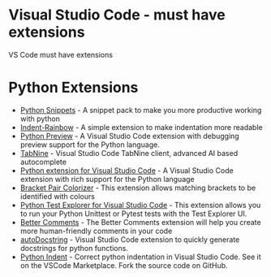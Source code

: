 # Visual Studio Code - must have extensions
VS Code must have extensions

# Python Extensions
   * [Python Snippets](https://marketplace.visualstudio.com/items?itemName=frhtylcn.pythonsnippets) - A snippet pack to make you more productive working with python
   * [Indent-Rainbow](https://marketplace.visualstudio.com/items?itemName=oderwat.indent-rainbow) - A simple extension to make indentation more readable 
   * [Python Preview](https://marketplace.visualstudio.com/items?itemName=dongli.python-preview) - A Visual Studio Code extension with debugging preview support for the Python language. 
   * [TabNine](https://marketplace.visualstudio.com/items?itemName=TabNine.tabnine-vscode&ssr=false) - Visual Studio Code TabNine client, advanced AI based autocomplete 
   * [Python extension for Visual Studio Code](https://marketplace.visualstudio.com/items?itemName=ms-python.python) - A Visual Studio Code extension with rich support for the Python language
   * [Bracket Pair Colorizer](https://marketplace.visualstudio.com/items?itemName=CoenraadS.bracket-pair-colorizer) - This extension allows matching brackets to be identified with colours
   * [Python Test Explorer for Visual Studio Code](https://marketplace.visualstudio.com/items?itemName=LittleFoxTeam.vscode-python-test-adapter) - This extension allows you to run your Python Unittest or Pytest tests with the Test Explorer UI.
   * [Better Comments](https://marketplace.visualstudio.com/items?itemName=aaron-bond.better-comments) - The Better Comments extension will help you create more human-friendly comments in your code
   * [autoDocstring](https://marketplace.visualstudio.com/items?itemName=njpwerner.autodocstring) - Visual Studio Code extension to quickly generate docstrings for python functions.
   * [Python Indent](https://marketplace.visualstudio.com/items?itemName=KevinRose.vsc-python-indent) - Correct python indentation in Visual Studio Code. See it on the VSCode Marketplace. Fork the source code on GitHub.
    
